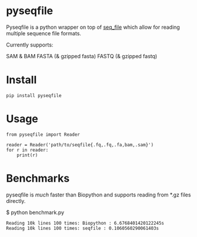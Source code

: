 # pyseqfile

Pyseqfile is a python wrapper on top of [seq_file](https://github.com/noporpoise/seq_file) which allow for reading multiple sequence file formats. 

Currently supports:

SAM & BAM
FASTA (& gzipped fasta)
FASTQ (& gzipped fastq)

# Install
	
	pip install pyseqfile

# Usage

	from pyseqfile import Reader

	reader = Reader('path/to/seqfile{.fq,.fq,.fa,bam,.sam}')
	for r in reader:
	    print(r)

# Benchmarks

pyseqfile is *much* faster than Biopython and supports reading from *.gz files directly.

$ python benchmark.py

	Reading 10k lines 100 times: Biopython : 6.6768401420122245s
	Reading 10k lines 100 times: seqfile : 0.1060560290061403s